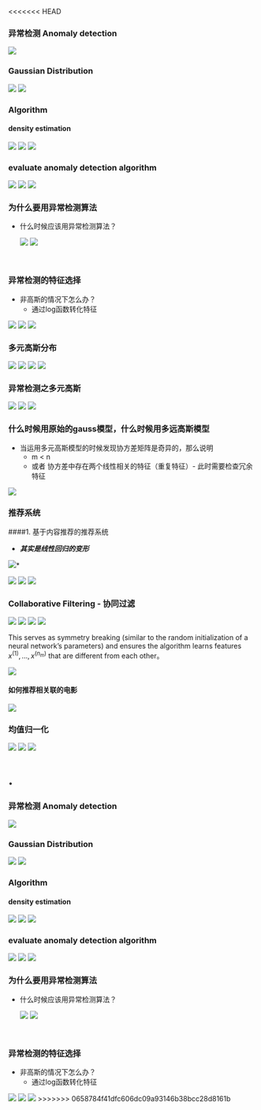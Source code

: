 <<<<<<< HEAD
### 异常检测 Anomaly detection

<img src="image/anomaly.png">

### Gaussian Distribution

<img src="image/gauss.png">



<img src="image/gauss1.png">



### Algorithm

#### density estimation

<img src="image/gauss2.png">

<img src="image/gauss3.png">

<img src="image/gauss4.png">



### evaluate anomaly detection algorithm

<img src="image/gauss5.png">

<img src="image/gauss6.png">

<img src="image/gauss7.png">



### 为什么要用异常检测算法

- 什么时候应该用异常检测算法？

  <img src="image/gauss8.png">

  <img src="image/gauss9.png">

  ​

### 异常检测的特征选择

- 非高斯的情况下怎么办？
  - 通过log函数转化特征

<img src="image/gauss10.png">

<img src="image/gauss11.png">



<img src="image/gauss12.png">



### 多元高斯分布

<img src="image/gauss13.png">

<img src="image/gauss14.png">

<img src="image/gauss15.png">

<img src="image/gauss16.png">

### 异常检测之多元高斯

<img src="image/gauss17.png">

<img src="image/gauss18.png">

<img src="image/gauss19.png">

### 什么时候用原始的gauss模型，什么时候用多远高斯模型

- 当运用多元高斯模型的时候发现协方差矩阵是奇异的，那么说明
  - m < n
  - 或者 协方差中存在两个线性相关的特征（重复特征）- 此时需要检查冗余特征

<img src="image/gauss20.png">

### 推荐系统

####1. 基于内容推荐的推荐系统

- ***其实是线性回归的变形***

<img src="image/rec1.png">*

<img src="image/rec2.png">

<img src="image/rec3.png">

<img src="image/rec4.png">

### Collaborative Filtering - 协同过滤

<img src="image/rec5.png">

<img src="image/rec6.png">

<img src="image/rec7.png">

<img src="image/rec8.png">

This serves as symmetry breaking (similar to the random initialization of a neural network’s parameters) and ensures the algorithm learns features $x^{(1)}, \dots, x^{(n_m)}$ that are different from each other。

<img src="image/rec9.png">

#### 如何推荐相关联的电影

<img src="image/rec10.png">



### 均值归一化

<img src="image/rec11.png">

<img src="image/rec12.png">

<img src="image/rec10.png">









.
=======
### 异常检测 Anomaly detection

<img src="image/anomaly.png">

### Gaussian Distribution

<img src="image/gauss.png">



<img src="image/gauss1.png">



### Algorithm

#### density estimation

<img src="image/gauss2.png">

<img src="image/gauss3.png">

<img src="image/gauss4.png">



### evaluate anomaly detection algorithm

<img src="image/gauss5.png">

<img src="image/gauss6.png">

<img src="image/gauss7.png">



### 为什么要用异常检测算法

- 什么时候应该用异常检测算法？

  <img src="image/gauss8.png">

  <img src="image/gauss9.png">

  ​

### 异常检测的特征选择

- 非高斯的情况下怎么办？
  - 通过log函数转化特征

<img src="image/gauss10.png">

<img src="image/gauss11.png">



<img src="image/gauss12.png">
>>>>>>> 0658784f41dfc606dc09a93146b38bcc28d8161b
